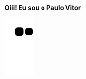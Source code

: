 ## Oiii! Eu sou o Paulo Vitor

 
  ![Snake animation](https://github.com/rafaballerini/rafaballerini/blob/output/github-contribution-grid-snake.svg)
 
</div>
